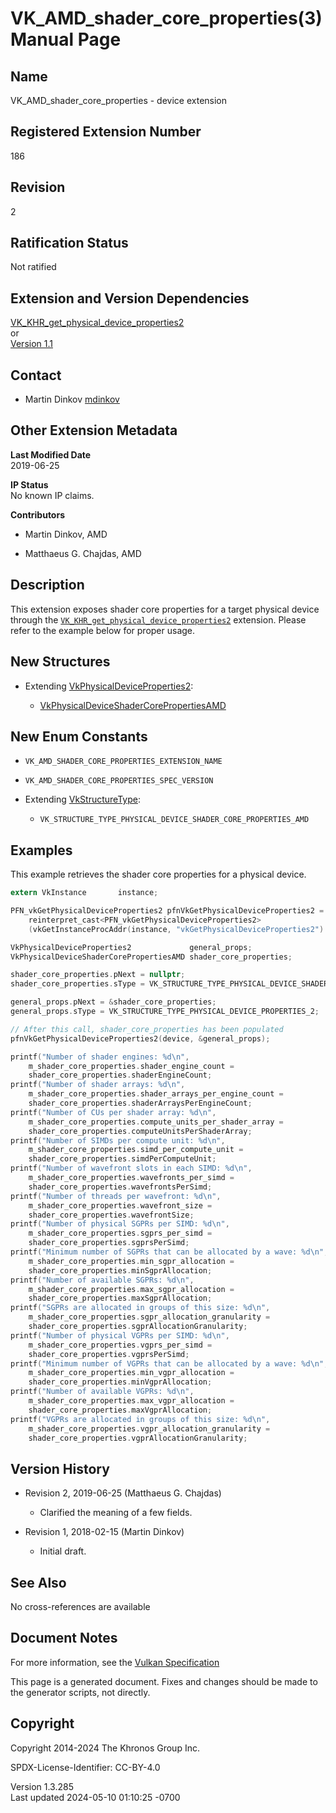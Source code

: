 # VK_AMD_shader_core_properties(3) Manual Page

## Name

VK_AMD_shader_core_properties - device extension



## <a href="#_registered_extension_number" class="anchor"></a>Registered Extension Number

186

## <a href="#_revision" class="anchor"></a>Revision

2

## <a href="#_ratification_status" class="anchor"></a>Ratification Status

Not ratified

## <a href="#_extension_and_version_dependencies" class="anchor"></a>Extension and Version Dependencies

[VK_KHR_get_physical_device_properties2](https://registry.khronos.org/vulkan/specs/1.3-extensions/man/html/VK_KHR_get_physical_device_properties2.html)  
or  
[Version 1.1](#versions-1.1)  

## <a href="#_contact" class="anchor"></a>Contact

- Martin Dinkov <a
  href="https://github.com/KhronosGroup/Vulkan-Docs/issues/new?body=%5BVK_AMD_shader_core_properties%5D%20@mdinkov%0A*Here%20describe%20the%20issue%20or%20question%20you%20have%20about%20the%20VK_AMD_shader_core_properties%20extension*"
  target="_blank" rel="nofollow noopener"><em></em>mdinkov</a>

## <a href="#_other_extension_metadata" class="anchor"></a>Other Extension Metadata

**Last Modified Date**  
2019-06-25

**IP Status**  
No known IP claims.

**Contributors**  
- Martin Dinkov, AMD

- Matthaeus G. Chajdas, AMD

## <a href="#_description" class="anchor"></a>Description

This extension exposes shader core properties for a target physical
device through the
[`VK_KHR_get_physical_device_properties2`](https://registry.khronos.org/vulkan/specs/1.3-extensions/man/html/VK_KHR_get_physical_device_properties2.html)
extension. Please refer to the example below for proper usage.

## <a href="#_new_structures" class="anchor"></a>New Structures

- Extending
  [VkPhysicalDeviceProperties2](https://registry.khronos.org/vulkan/specs/1.3-extensions/man/html/VkPhysicalDeviceProperties2.html):

  - [VkPhysicalDeviceShaderCorePropertiesAMD](https://registry.khronos.org/vulkan/specs/1.3-extensions/man/html/VkPhysicalDeviceShaderCorePropertiesAMD.html)

## <a href="#_new_enum_constants" class="anchor"></a>New Enum Constants

- `VK_AMD_SHADER_CORE_PROPERTIES_EXTENSION_NAME`

- `VK_AMD_SHADER_CORE_PROPERTIES_SPEC_VERSION`

- Extending [VkStructureType](https://registry.khronos.org/vulkan/specs/1.3-extensions/man/html/VkStructureType.html):

  - `VK_STRUCTURE_TYPE_PHYSICAL_DEVICE_SHADER_CORE_PROPERTIES_AMD`

## <a href="#_examples" class="anchor"></a>Examples

This example retrieves the shader core properties for a physical device.

``` c
extern VkInstance       instance;

PFN_vkGetPhysicalDeviceProperties2 pfnVkGetPhysicalDeviceProperties2 =
    reinterpret_cast<PFN_vkGetPhysicalDeviceProperties2>
    (vkGetInstanceProcAddr(instance, "vkGetPhysicalDeviceProperties2") );

VkPhysicalDeviceProperties2             general_props;
VkPhysicalDeviceShaderCorePropertiesAMD shader_core_properties;

shader_core_properties.pNext = nullptr;
shader_core_properties.sType = VK_STRUCTURE_TYPE_PHYSICAL_DEVICE_SHADER_CORE_PROPERTIES_AMD;

general_props.pNext = &shader_core_properties;
general_props.sType = VK_STRUCTURE_TYPE_PHYSICAL_DEVICE_PROPERTIES_2;

// After this call, shader_core_properties has been populated
pfnVkGetPhysicalDeviceProperties2(device, &general_props);

printf("Number of shader engines: %d\n",
    m_shader_core_properties.shader_engine_count =
    shader_core_properties.shaderEngineCount;
printf("Number of shader arrays: %d\n",
    m_shader_core_properties.shader_arrays_per_engine_count =
    shader_core_properties.shaderArraysPerEngineCount;
printf("Number of CUs per shader array: %d\n",
    m_shader_core_properties.compute_units_per_shader_array =
    shader_core_properties.computeUnitsPerShaderArray;
printf("Number of SIMDs per compute unit: %d\n",
    m_shader_core_properties.simd_per_compute_unit =
    shader_core_properties.simdPerComputeUnit;
printf("Number of wavefront slots in each SIMD: %d\n",
    m_shader_core_properties.wavefronts_per_simd =
    shader_core_properties.wavefrontsPerSimd;
printf("Number of threads per wavefront: %d\n",
    m_shader_core_properties.wavefront_size =
    shader_core_properties.wavefrontSize;
printf("Number of physical SGPRs per SIMD: %d\n",
    m_shader_core_properties.sgprs_per_simd =
    shader_core_properties.sgprsPerSimd;
printf("Minimum number of SGPRs that can be allocated by a wave: %d\n",
    m_shader_core_properties.min_sgpr_allocation =
    shader_core_properties.minSgprAllocation;
printf("Number of available SGPRs: %d\n",
    m_shader_core_properties.max_sgpr_allocation =
    shader_core_properties.maxSgprAllocation;
printf("SGPRs are allocated in groups of this size: %d\n",
    m_shader_core_properties.sgpr_allocation_granularity =
    shader_core_properties.sgprAllocationGranularity;
printf("Number of physical VGPRs per SIMD: %d\n",
    m_shader_core_properties.vgprs_per_simd =
    shader_core_properties.vgprsPerSimd;
printf("Minimum number of VGPRs that can be allocated by a wave: %d\n",
    m_shader_core_properties.min_vgpr_allocation =
    shader_core_properties.minVgprAllocation;
printf("Number of available VGPRs: %d\n",
    m_shader_core_properties.max_vgpr_allocation =
    shader_core_properties.maxVgprAllocation;
printf("VGPRs are allocated in groups of this size: %d\n",
    m_shader_core_properties.vgpr_allocation_granularity =
    shader_core_properties.vgprAllocationGranularity;
```

## <a href="#_version_history" class="anchor"></a>Version History

- Revision 2, 2019-06-25 (Matthaeus G. Chajdas)

  - Clarified the meaning of a few fields.

- Revision 1, 2018-02-15 (Martin Dinkov)

  - Initial draft.

## <a href="#_see_also" class="anchor"></a>See Also

No cross-references are available

## <a href="#_document_notes" class="anchor"></a>Document Notes

For more information, see the <a
href="https://registry.khronos.org/vulkan/specs/1.3-extensions/html/vkspec.html#VK_AMD_shader_core_properties"
target="_blank" rel="noopener">Vulkan Specification</a>

This page is a generated document. Fixes and changes should be made to
the generator scripts, not directly.

## <a href="#_copyright" class="anchor"></a>Copyright

Copyright 2014-2024 The Khronos Group Inc.

SPDX-License-Identifier: CC-BY-4.0

Version 1.3.285  
Last updated 2024-05-10 01:10:25 -0700
